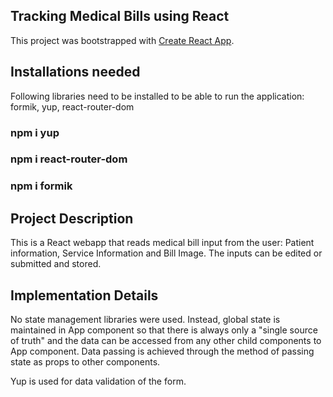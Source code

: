 ## Tracking Medical Bills using React 

This project was bootstrapped with [Create React App](https://github.com/facebook/create-react-app).

## Installations needed 
Following libraries need to be installed to be able to run the application: formik, yup, react-router-dom
 ### npm i yup
 ### npm i react-router-dom
 ### npm i formik

 ## Project Description
This is a React webapp that reads medical bill input from the user: Patient information, Service Information and Bill Image. 
The inputs can be edited or submitted and stored. 

## Implementation Details
No state management libraries were used. Instead, global state is maintained in App component so that there is always only a "single source of truth" and
the data can be accessed from any other child components to App component.
Data passing is achieved through the method of passing state as props to other components.

Yup is used for data validation of the form. 
